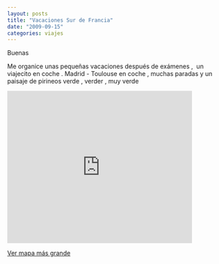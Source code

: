 ```yaml
---
layout: posts
title: "Vacaciones Sur de Francia"
date: "2009-09-15"
categories: viajes
---
```


Buenas

Me organice unas pequeñas vacaciones después de exámenes ,  un viajecito en coche . Madrid - Toulouse en coche , muchas paradas y un paisaje de pirineos verde , verder , muy verde

<iframe width="425" height="350" frameborder="0" scrolling="no" marginheight="0" marginwidth="0" src="https://maps.google.es/maps?f=d&amp;source=s_d&amp;saddr=Madrid&amp;daddr=Plaza+del+Pilar,+Plaza+de+Nuestra+Se%C3%B1ora+del+Pilar,+50003,+Zaragoza+to:Avenida+Doctor+Artero+31,+22004+Huesca+(Coso+Real)+to:N-240+to:Ainsa+to:Mipanas+to:Toulouse,+Francia&amp;hl=es&amp;geocode=%3B%3BFfASgwIdxaX5_yE7e_fI5AyRoA%3BFRyRggIdOlD9_w%3B%3B%3B&amp;mra=ls&amp;via=3&amp;sll=42.203599,0.214577&amp;sspn=0.125888,0.308647&amp;ie=UTF8&amp;ll=42.012495,-1.130215&amp;spn=3.19593,5.14633&amp;output=embed"></iframe>

  
[Ver mapa más grande](https://maps.google.es/maps?f=d&source=embed&saddr=Madrid&daddr=Plaza+del+Pilar,+Plaza+de+Nuestra+Se%C3%B1ora+del+Pilar,+50003,+Zaragoza+to:Avenida+Doctor+Artero+31,+22004+Huesca+(Coso+Real)+to:N-240+to:Ainsa+to:Mipanas+to:Toulouse,+Francia&hl=es&geocode=%3B%3BFfASgwIdxaX5_yE7e_fI5AyRoA%3BFRyRggIdOlD9_w%3B%3B%3B&mra=ls&via=3&sll=42.203599,0.214577&sspn=0.125888,0.308647&ie=UTF8&ll=42.012495,-1.130215&spn=3.19593,5.14633)
